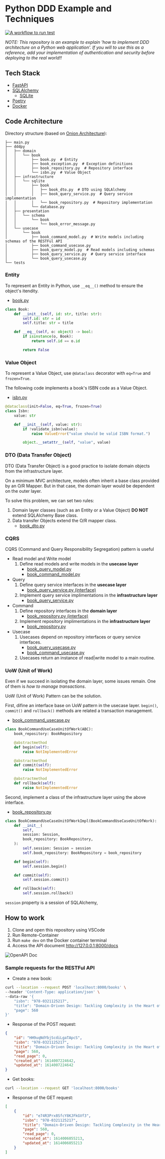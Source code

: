 # Python DDD Example and Techniques

[![A workflow to run test](https://github.com/iktakahiro/dddpy/actions/workflows/test.yml/badge.svg)](https://github.com/iktakahiro/dddpy/actions/workflows/test.yml)

*NOTE: This repository is an example to explain 'how to implement DDD architecture on a Python web application'. If you will to use this as a reference, add your implementation of authentication and security before deploying to the real world!!*

## Tech Stack

* [FastAPI](https://fastapi.tiangolo.com/)
* [SQLAlchemy](https://www.sqlalchemy.org/)
  * [SQLite](https://www.sqlite.org/index.html)
* [Poetry](https://python-poetry.org/)
* [Docker](https://www.docker.com/)

## Code Architecture

Directory structure (based on [Onion Architecture](https://jeffreypalermo.com/2008/07/the-onion-architecture-part-1/)):

```tree
├── main.py
├── dddpy
│   ├── domain
│   │   └── book
│   │       ├── book.py  # Entity
│   │       ├── book_exception.py  # Exception definitions
│   │       ├── book_repository.py  # Repository interface
│   │       └── isbn.py  # Value Object
│   ├── infrastructure
│   │   └── sqlite
│   │       ├── book
│   │       │   ├── book_dto.py  # DTO using SQLAlchemy
│   │       │   ├── book_query_service.py  # Query service implementation
│   │       │   └── book_repository.py  # Repository implementation
│   │       └── database.py
│   ├── presentation
│   │   └── schema
│   │       └── book
│   │           └── book_error_message.py
│   └── usecase
│       └── book
│           ├── book_command_model.py  # Write models including schemas of the RESTFul API
│           ├── book_command_usecase.py
│           ├── book_query_model.py  # Read models including schemas
│           ├── book_query_service.py  # Query service interface
│           └── book_query_usecase.py
└── tests
```

### Entity

To represent an Entity in Python, use `__eq__()` method to ensure the object's itendity.

* [book.py](./dddpy/domain/book/book.py)

```python
class Book:
    def __init__(self, id: str, title: str):
        self.id: str = id
        self.title: str = title

    def __eq__(self, o: object) -> bool:
        if isinstance(o, Book):
            return self.id == o.id

        return False
```

### Value Object

To represent a Value Object, use `@dataclass` decorator with `eq=True` and `frozen=True`.

The following code implements a book's ISBN code as a Value Object.

* [isbn.py](./dddpy/domain/book/isbn.py)

```python
@dataclass(init=False, eq=True, frozen=True)
class Isbn:
    value: str

    def __init__(self, value: str):
        if !validate_isbn(value):
            raise ValueError("value should be valid ISBN format.")

        object.__setattr__(self, "value", value)
```

### DTO (Data Transfer Object)

DTO (Data Transfer Object) is a good practice to isolate domain objects from the infrastructure layer.

On a minimum MVC architecture, models often inherit a base class provided by an O/R Mapper. But in that case, the domain layer would be dependent on the outer layer.

To solve this problem, we can set two rules:

1. Domain layer classes (such as an Entity or a Value Object) **DO NOT** extend SQLAlchemy Base class.
2. Data transfer Objects extend the O/R mapper class.
   * [book_dto.py](./dddpy/infrastructure/sqlite/book/book_dto.py)

### CQRS

CQRS (Command and Query Responsibility Segregation) pattern is useful 

* Read model and Write model
  1. Define read models and write models in the **usecase layer**
     * [book_query_model.py](./dddpy/usecase/book/book_query_model.py)
     * [book_command_model.py](./dddpy/usecase/book/book_command_model.py)
* Query
  1. Define query service interfaces in the **usecase layer**
     * [book_query_service.py (interface)](./dddpy/usecase/book/book_query_service.py)
  2. Implement query service implimentations in the **infrastructure layer**
     * [book_query_service.py](./dddpy/infrastructure/sqlite/book/book_query_service.py)
* Command
  1. Define repository interfaces in the **domain layer**
     * [book_repository.py (interface)](./dddpy/domain/book/book_repository.py)
  2. Implement repository implimentations in the **infrastructure layer**
     * [book_repository.py](./dddpy/infrastructure/sqlite/book/book_repository.py)
* Usecase
  1. Usecases depend on repository interfaces or query service interfaces.
     * [book_query_usecase.py](./dddpy/usecase/book/book_query_usecase.py)
     * [book_command_usecase.py](./dddpy/usecase/book/book_command_usecase.py)
  2. Usecases return an instance of read|write model to a main routine.

### UoW (Unit of Work)

Even if we succeed in isolating the domain layer, some issues remain. One of them is *how to manage transactions*.

UoW (Unit of Work) Pattern can be the solution.

First, difine an interface base on UoW pattern in the usecase layer. `begin()`, `commit()` and `rollback()` methods are related a transaction management.

* [book_command_usecase.py](./dddpy/usecase/book/book_command_usecase.py)

```python
class BookCommandUseCaseUnitOfWork(ABC):
    book_repository: BookRepository

    @abstractmethod
    def begin(self):
        raise NotImplementedError

    @abstractmethod
    def commit(self):
        raise NotImplementedError

    @abstractmethod
    def rollback(self):
        raise NotImplementedError
```

Second, implement a class of the infrastructure layer using the above interface.

* [book_repository.py](./dddpy/infrastructure/sqlite/book/book_repository.py)

```python
class BookCommandUseCaseUnitOfWorkImpl(BookCommandUseCaseUnitOfWork):
    def __init__(
        self,
        session: Session,
        book_repository: BookRepository,
    ):
        self.session: Session = session
        self.book_repository: BookRepository = book_repository

    def begin(self):
        self.session.begin()

    def commit(self):
        self.session.commit()

    def rollback(self):
        self.session.rollback()
```

`session` property is a session of SQLAlchemy,

## How to work

1. Clone and open this repository using VSCode
2. Run Remote-Container
3. Run `make dev` on the Docker container terminal
4. Access the API document http://127.0.0.1:8000/docs

![OpenAPI Doc](./screenshots/openapi_doc.png)

### Sample requests for the RESTFul API

* Create a new book:

```bash
curl --location --request POST 'localhost:8000/books' \
--header 'Content-Type: application/json' \
--data-raw '{
    "isbn": "978-0321125217",
    "title": "Domain-Driven Design: Tackling Complexity in the Heart of Software",
    "page": 560
}'
```

* Response of the POST request:

```json
{
    "id": "HH9uqNdYbjScdiLgaTApcS",
    "isbn": "978-0321125217",
    "title": "Domain-Driven Design: Tackling Complexity in the Heart of Software",
    "page": 560,
    "read_page": 0,
    "created_at": 1614007224642,
    "updated_at": 1614007224642
}
```

* Get books:

```bash
curl --location --request GET 'localhost:8000/books'
```

* Response of the GET request:

```json
[
    {
        "id": "e74R3Prx8SfcY8KJFkGVf3",
        "isbn": "978-0321125217",
        "title": "Domain-Driven Design: Tackling Complexity in the Heart of Software",
        "page": 560,
        "read_page": 0,
        "created_at": 1614006055213,
        "updated_at": 1614006055213
    }
]
```
